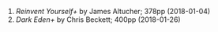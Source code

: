 1. _Reinvent Yourself+_ by James Altucher; 378pp (2018-01-04)
1. _Dark Eden+_ by Chris Beckett; 400pp (2018-01-26)
